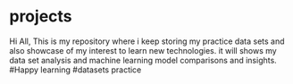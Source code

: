 # projects

Hi All, This is my repository where i keep storing my practice data sets and also showcase of my interest to learn new technologies.
it will shows my data set analysis and machine learning model comparisons and insights.
#Happy learning
#datasets practice
